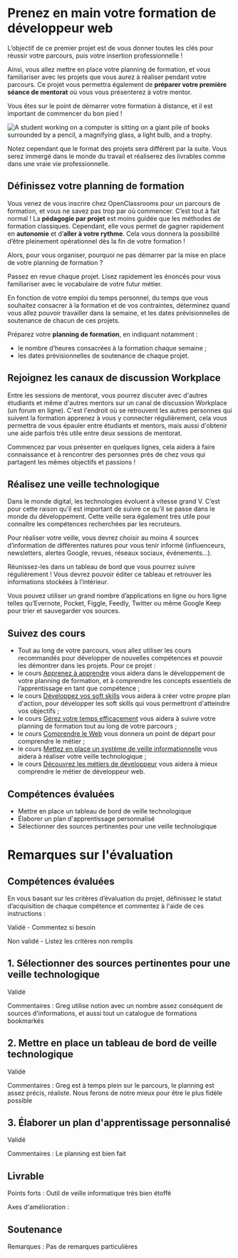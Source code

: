 # Prenez en main votre formation de développeur web

L’objectif de ce premier projet est de vous donner toutes les clés pour réussir votre parcours, puis votre insertion professionnelle ! 

Ainsi, vous allez mettre en place votre planning de formation, et vous familiariser avec les projets que vous aurez à réaliser pendant votre parcours. Ce projet vous permettra également de __préparer votre première séance de mentorat__ où vous vous présenterez à votre mentor. 

Vous êtes sur le point de démarrer votre formation à distance, et il est important de commencer du bon pied !


![A student working on a computer is sitting on a giant pile of books surrounded by a pencil, a magnifying glass, a light bulb, and a trophy.](https://user.oc-static.com/upload/2020/08/14/15973897148965_P1.png)

Notez cependant que le format des projets sera différent par la suite. Vous serez immergé dans le monde du travail et réaliserez des livrables comme dans une vraie vie professionnelle.

## Définissez votre planning de formation
Vous venez de vous inscrire chez OpenClassrooms pour un parcours de formation, et vous ne savez pas trop par où commencer. C’est tout à fait normal ! La __pédagogie par projet__ est moins guidée que les méthodes de formation classiques. Cependant, elle vous permet de gagner rapidement en __autonomie__ et d’__aller à votre rythme__. Cela vous donnera la possibilité d’être pleinement opérationnel dès la fin de votre formation !

Alors, pour vous organiser, pourquoi ne pas démarrer par la mise en place de votre planning de formation ?

Passez en revue chaque projet. Lisez rapidement les énoncés pour vous familiariser avec le vocabulaire de votre futur métier. 

En fonction de votre emploi du temps personnel, du temps que vous souhaitez consacrer à la formation et de vos contraintes, déterminez quand vous allez pouvoir travailler dans la semaine, et les dates prévisionnelles de soutenance de chacun de ces projets. 

Préparez votre __planning de formation__, en indiquant notamment :

* le nombre d’heures consacrées à la formation chaque semaine ;
* les dates prévisionnelles de soutenance de chaque projet.
## Rejoignez les canaux de discussion Workplace
Entre les sessions de mentorat, vous pourrez discuter avec d'autres étudiants et même d'autres mentors sur un canal de discussion Workplace (un forum en ligne). C'est l'endroit où se retrouvent les autres personnes qui suivent la formation  apprenez à vous y connecter régulièrement, cela vous permettra de vous épauler entre étudiants et mentors, mais aussi d'obtenir une aide parfois très utile entre deux sessions de mentorat.

Commencez par vous présenter en quelques lignes, cela aidera à faire connaissance et à rencontrer des personnes près de chez vous qui partagent les mêmes objectifs et passions ! 

## Réalisez une veille technologique
Dans le monde digital, les technologies évoluent à vitesse grand V. C’est pour cette raison qu’il est important de suivre ce qu’il se passe dans le monde du développement. Cette veille sera également très utile pour connaître les compétences recherchées par les recruteurs.

Pour réaliser votre veille, vous devrez choisir au moins 4 sources d’information de différentes natures pour vous tenir informé (influenceurs, newsletters, alertes Google, revues, réseaux sociaux, événements...).

Réunissez-les dans un tableau de bord que vous pourrez suivre régulièrement ! Vous devrez pouvoir éditer ce tableau et retrouver les informations stockées à l’intérieur.

Vous pouvez utiliser un grand nombre d’applications en ligne ou hors ligne telles qu’Evernote, Pocket, Figgle, Feedly, Twitter ou même Google Keep pour trier et sauvegarder vos sources.

## Suivez des cours
* Tout au long de votre parcours, vous allez utiliser les cours recommandés pour développer de nouvelles compétences et pouvoir les démontrer dans les projets. Pour ce projet :
* le cours [Apprenez à apprendre](https://openclassrooms.com/en/courses/4312781-apprenez-a-apprendre) vous aidera dans le développement de votre planning de formation, et à comprendre les concepts essentiels de l’apprentissage en tant que compétence ;
* le cours [Développez vos soft skills](https://openclassrooms.com/en/courses/6692406-developpez-vos-soft-skills) vous aidera à créer votre propre plan d'action, pour développer les soft skills qui vous permettront d'atteindre vos objectifs ;
* le cours [Gérez votre temps efficacement](https://openclassrooms.com/fr/courses/5944991-gerez-votre-temps-efficacement) vous aidera à suivre votre planning de formation tout au long de votre parcours ;
* le cours [Comprendre le Web](https://openclassrooms.com/en/courses/1946386-comprendre-le-web) vous donnera un point de départ pour comprendre le métier ;
* le cours [Mettez en place un système de veille informationnelle](https://openclassrooms.com/en/courses/4805776-mettez-en-place-un-systeme-de-veille-informationnelle) vous aidera à réaliser votre veille technologique ;
* le cours [Découvrez les métiers de développeur](https://openclassrooms.com/fr/courses/6817086-decouvrez-les-metiers-de-developpeur) vous aidera à mieux comprendre le métier de développeur web. 

## Compétences évaluées
* Mettre en place un tableau de bord de veille technologique
* Élaborer un plan d'apprentissage personnalisé
* Sélectionner des sources pertinentes pour une veille technologique

# Remarques sur l'évaluation
## Compétences évaluées

En vous basant sur les critères d’évaluation du projet, définissez le statut d’acquisition de chaque compétence et commentez à l'aide de ces instructions :

Validé - Commentez si besoin

Non validé - Listez les critères non remplis

 

## 1. Sélectionner des sources pertinentes pour une veille technologique

Validé

Commentaires :  Greg utilise notion avec un nombre assez conséquent de sources d'informations, et aussi tout un catalogue de formations bookmarkés

## 2. Mettre en place un tableau de bord de veille technologique

Validé

Commentaires : Greg est à temps plein sur le parcours, le planning est assez précis, réaliste. Nous ferons de notre mieux pour être le plus fidèle possible

 

## 3. Élaborer un plan d'apprentissage personnalisé

Validé

Commentaires : Le planning est bien fait

 

## Livrable

Points forts : Outil de veille informatique très bien étoffé

 

Axes d'amélioration :

 

## Soutenance

Remarques : Pas de  remarques particulières

